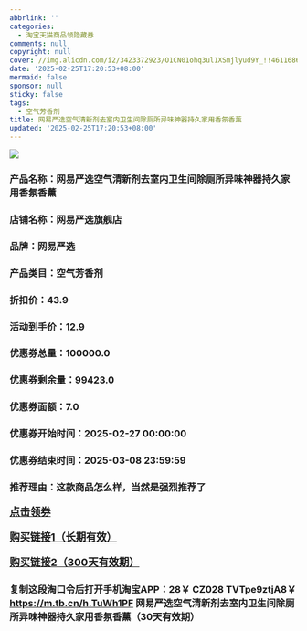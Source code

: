 ```yaml
---
abbrlink: ''
categories:
  - 淘宝天猫商品领隐藏券
comments: null
copyright: null
cover: //img.alicdn.com/i2/3423372923/O1CN01ohq3ul1XSmjlyud9Y_!!4611686018427381371-2-item_pic.png
date: '2025-02-25T17:20:53+08:00'
mermaid: false
sponsor: null
sticky: false
tags:
  - 空气芳香剂
title: 网易严选空气清新剂去室内卫生间除厕所异味神器持久家用香氛香薰
updated: '2025-02-25T17:20:53+08:00'
--- 
```


![](//img.alicdn.com/i2/3423372923/O1CN01ohq3ul1XSmjlyud9Y_!!4611686018427381371-2-item_pic.png)

### 产品名称：网易严选空气清新剂去室内卫生间除厕所异味神器持久家用香氛香薰
### 店铺名称：网易严选旗舰店
### 品牌：网易严选
### 产品类目：空气芳香剂
### 折扣价：43.9
### 活动到手价：12.9
### 优惠券总量：100000.0
### 优惠券剩余量：99423.0
### 优惠券面额：7.0
### 优惠券开始时间：2025-02-27 00:00:00	
### 优惠券结束时间：2025-03-08 23:59:59	
### 推荐理由：这款商品怎么样，当然是强烈推荐了

<p style="font-size: 18px; font-weight: bold;">
  <a href="https://uland.taobao.com/coupon/edetail?e=uBvBcdCGoailhHvvyUNXZfh8CuWt5YH5OVuOuRD5gLJMmdsrkidbOWBzzpT26idJRJJe43yTx5ajNyjL5%2FRMqHRKxKNYuE7oZ6nSh%2BslaqkuPzaNmV3dhxuAndMqNXvs2mwCY5fS7rVrTdT7cgXf6jgYSYpxmYtMmW8MANQNN4dGK7FTSL1b62sLw6HqmIR9ARIkUF7b0sB3rhtnTWU62PNfXInjPDC2dIIJ3uNXh6i%2FQvo9IsQr0Jn%2F69y19sy6DIdjawiQc38E%2BdAb1JoOOqPM9AKlXL5H7rmhcpEMcXLXTUWCg98n%2B9jR4gG%2FMj8j9pILCoZ%2B%2FH9%2BOHfs5nLQGA%3D%3D&traceId=21665f9817407225954674899d132c&union_lens=lensId%3AOPT%401740722597%40213c670c_0dec_1954b26ef29_08ed%4001%40eyJmbG9vcklkIjo3MzM1NH0ie" target="_blank">点击领券</a>
</p>
<p style="font-size: 18px; font-weight: bold;">
  <a href="https://s.click.taobao.com/t?e=m%3D2%26s%3D7rhrYmKRf%2Fpw4vFB6t2Z2ueEDrYVVa64K7Vc7tFgwiHjf2vlNIV67k2Uw6Vjz9mVaNWmle4rCMz3ID%2FV1RqsF4wnCJeELi4I%2FIEn%2BS1IjHAB0ghlTd7WlZVm%2FOAUUFw71qrpxiwMoCNxc1AtbZGVS2dNvrz0aa2eJSkBjx9AGggLZMqoQW%2BfuKGzo1lVxIioXqG1n3WQlpIuqmTqazQnhS3jyEhbHRqJHBegROCEfv%2FsOkZtUsKEhSbZggJyms8QozvQCWI2PAlyfsBFZDqhxXSFvSTZM%2B%2F4A13NwUW6D5sWLBeuPmUrx8nO20HOxwGbUSwYGlubnWs%3D" target="_blank">购买链接1（长期有效）</a>
</p>
<p style="font-size: 18px; font-weight: bold;">
  <a href="https://s.click.taobao.com/1DobVNs" target="_blank">购买链接2（300天有效期）</a>
</p>

### 复制这段淘口令后打开手机淘宝APP：28￥ CZ028 TVTpe9ztjA8￥ https://m.tb.cn/h.TuWh1PF  网易严选空气清新剂去室内卫生间除厕所异味神器持久家用香氛香薰（30天有效期）
